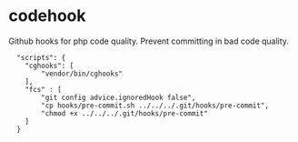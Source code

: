 # codehook
Github hooks for php code quality. Prevent committing in bad code quality. 

```
  "scripts": {
    "cghooks": [
        "vendor/bin/cghooks"
    ],
    "fcs" : [
        "git config advice.ignoredHook false",
        "cp hooks/pre-commit.sh ../../../.git/hooks/pre-commit",
        "chmod +x ../../../.git/hooks/pre-commit"
    ]
  }
```
